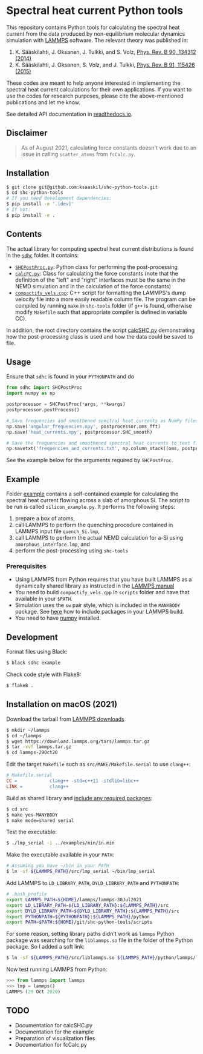 # Spectral heat current Python tools

This repository contains Python tools for calculating the spectral heat current from the data produced by non-equilibrium molecular dynamics simulation with [LAMMPS](http://lammps.sandia.gov) software. The relevant theory was published in:

1) K. Sääskilahti, J. Oksanen, J. Tulkki, and S. Volz, [Phys. Rev. B 90, 134312 (2014)](https://journals.aps.org/prb/abstract/10.1103/PhysRevB.90.134312)
2) K. Sääskilahti, J. Oksanen, S. Volz, and J. Tulkki, [Phys. Rev. B 91, 115426 (2015)](https://journals.aps.org/prb/abstract/10.1103/PhysRevB.92.245411)

These codes are meant to help anyone interested in implementing the spectral heat current calculations for their own applications. If you want to use the codes for research purposes, please cite the above-mentioned publications and let me know.

See detailed API documentation in [readthedocs.io](https://shc-python-tools.readthedocs.io/en/latest/).

## Disclaimer

> As of August 2021, calculating force constants doesn't work due to an issue in calling `scatter_atoms` from `fcCalc.py`.

## Installation

```bash
$ git clone git@github.com:ksaaskil/shc-python-tools.git
$ cd shc-python-tools
# If you need development dependencies:
$ pip install -e '.[dev]'
# If not:
$ pip install -e .
```

## Contents

The actual library for computing spectral heat current distributions is found
in the [`sdhc`](./sdhc) folder. It contains:

- [`SHCPostProc.py`](./sdhc/SHCPostProc.py): Python class for performing the post-processing
- [`calcFC.py`](./sdhc/calcFC.py): Class for calculating the force constants (note that the definition of the "left" and "right" interfaces must be the same in the NEMD simulation and in the calculation of the force constants)
- [`compactify_vels.cpp`](./sdhc/compactify_vels.cpp): C++ script for formatting the LAMMPS's dump velocity file into a more easily readable column file. The program can be compiled by running `make` in `shc-tools` folder (if `g++` is found, otherwise modify `Makefile` such that appropriate compiler is defined in variable CC).

In addition, the root directory contains the script [calcSHC.py](./calcSHC.py) demonstrating how the post-processing class is used and how the data could be saved to file.

## Usage

Ensure that `sdhc` is found in your `PYTHONPATH` and do

```python
from sdhc import SHCPostProc
import numpy as np

postprocessor = SHCPostProc(*args, **kwargs)
postprocessor.postProcess()

# Save frequencies and smoothened spectral heat currents as NumPy files
np.save('angular_frequencies.npy', postprocessor.oms_fft)
np.save('heat_currents.npy', postprocessor.SHC_smooth)

# Save the frequencies and smoothened spectral heat currents to text file
np.savetxt('frequencies_and_currents.txt', np.column_stack((oms, postprocessor.SHC_smooth)))
```

See the example below for the arguments required by `SHCPostProc`.

## Example

Folder [example](./example) contains a self-contained example for calculating the spectral heat current flowing across a slab of amorphous Si. The script to be run is called `silicon_example.py`. It performs the following steps:

1. prepare a box of atoms,
1. call LAMMPS to perform the quenching procedure contained in LAMMPS input file `quench_Si.lmp`,
1. call LAMMPS to perform the actual NEMD calculation for a-Si using `amorphous_interface.lmp`, and
1. perform the post-processing using `shc-tools`

### Prerequisites

- Using LAMMPS from Python requires that you have built LAMMPS as a dynamically shared library as instructed in the [LAMMPS manual](http://lammps.sandia.gov/doc/Section_python.html)
- You need to build `compactify_vels.cpp` in `scripts` folder and have that available in your `$PATH`.
- Simulation uses the `sw` pair style, which is included in the `MANYBODY` package.
See [here](https://lammps.sandia.gov/doc/Build_package.html) how to include packages in your
LAMMPS build.
- You need to have [numpy](https://docs.scipy.org/doc/numpy/index.html) installed.

## Development

Format files using Black:

```bash
$ black sdhc example
```

Check code style with Flake8:

```bash
$ flake8 .
```

## Installation on macOS (2021)

Download the tarball from [LAMMPS downloads](https://www.lammps.org/download.html)

```bash
$ mkdir ~/lammps
$ cd ~/lammps
$ wget https://download.lammps.org/tars/lammps.tar.gz
$ tar -xvf lammps.tar.gz
$ cd lammps-29Oct20
```

Edit the target `Makefile` such as `src/MAKE/Makefile.serial` to use `clang++`:

```Makefile
# Makefile.serial
CC =            clang++ -std=c++11 -stdlib=libc++
LINK =          clang++
```

Build as shared library and [include any required packages](https://docs.lammps.org/Build_package.html):

```bash
$ cd src
$ make yes-MANYBODY
$ make mode=shared serial
```

Test the executable:

```bash
$ ./lmp_serial -i ../examples/min/in.min
```

Make the executable available in your `PATH`:

```bash
# Assuming you have ~/bin in your PATH
$ ln -sf ${LAMMPS_PATH}/src/lmp_serial ~/bin/lmp_serial
```

Add LAMMPS to `LD_LIBRARY_PATH`, `DYLD_LIBRARY_PATH` and `PYTHONPATH`:

```bash
# .bash_profile
export LAMMPS_PATH=${HOME}/lammps/lammps-30Jul2021
export LD_LIBRARY_PATH=${LD_LIBRARY_PATH}:${LAMMPS_PATH}/src
export DYLD_LIBRARY_PATH=${DYLD_LIBRARY_PATH}:${LAMMPS_PATH}/src
export PYTHONPATH=${PYTHONPATH}:${LAMMPS_PATH}/python
export PATH=$PATH:${HOME}/git/shc-python-tools/scripts
```

For some reason, setting library paths didn't work as `lammps` Python package was searching for the `liblammps.so` file in the folder of the Python package. So I added a soft link:

```bash
$ ln -sf ${LAMMPS_PATH}/src/liblammps.so ${LAMMPS_PATH}/python/lammps/liblammps.so
```

Now test running LAMMPS from Python:

```python
>>> from lammps import lammps
>>> lmp = lammps()
LAMMPS (29 Oct 2020)
```

## TODO
- Documentation for calcSHC.py
- Documentation for the example
- Preparation of visualization files
- Documentation for fcCalc.py
